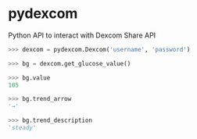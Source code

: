 # pydexcom
Python API to interact with Dexcom Share API

```python
>>> dexcom = pydexcom.Dexcom('username', 'password')

>>> bg = dexcom.get_glucose_value()

>>> bg.value
105

>>> bg.trend_arrow
'→'

>>> bg.trend_description
'steady'
```
